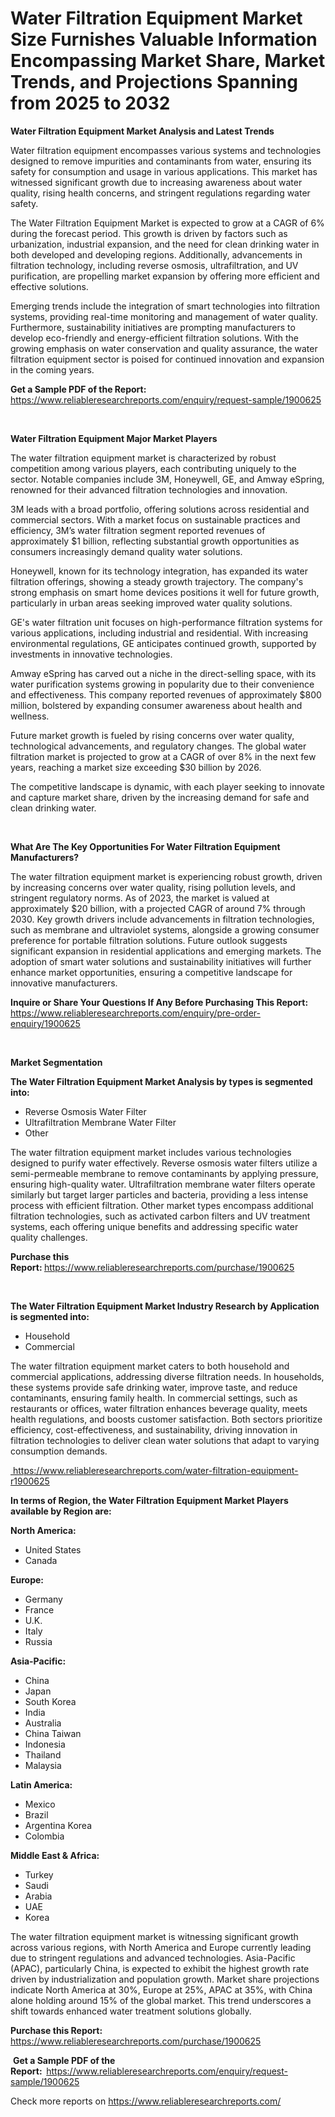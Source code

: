<p><h1>Water Filtration Equipment Market Size Furnishes Valuable Information Encompassing Market Share, Market Trends, and Projections Spanning from 2025 to 2032</h1></p><p><strong>Water Filtration Equipment Market Analysis and Latest Trends</strong></p>
<p><p>Water filtration equipment encompasses various systems and technologies designed to remove impurities and contaminants from water, ensuring its safety for consumption and usage in various applications. This market has witnessed significant growth due to increasing awareness about water quality, rising health concerns, and stringent regulations regarding water safety.</p><p>The Water Filtration Equipment Market is expected to grow at a CAGR of 6% during the forecast period. This growth is driven by factors such as urbanization, industrial expansion, and the need for clean drinking water in both developed and developing regions. Additionally, advancements in filtration technology, including reverse osmosis, ultrafiltration, and UV purification, are propelling market expansion by offering more efficient and effective solutions.</p><p>Emerging trends include the integration of smart technologies into filtration systems, providing real-time monitoring and management of water quality. Furthermore, sustainability initiatives are prompting manufacturers to develop eco-friendly and energy-efficient filtration solutions. With the growing emphasis on water conservation and quality assurance, the water filtration equipment sector is poised for continued innovation and expansion in the coming years.</p></p>
<p><strong>Get a Sample PDF of the Report:&nbsp;</strong> <a href="https://www.reliableresearchreports.com/enquiry/request-sample/1900625?utm_campaign=3265&utm_medium=2&utm_source=Github&utm_content=ia&utm_term=11042025&utm_id=water-filtration-equipment">https://www.reliableresearchreports.com/enquiry/request-sample/1900625</a></p>
<p>&nbsp;</p>
<p><strong>Water Filtration Equipment Major Market Players</strong></p>
<p><p>The water filtration equipment market is characterized by robust competition among various players, each contributing uniquely to the sector. Notable companies include 3M, Honeywell, GE, and Amway eSpring, renowned for their advanced filtration technologies and innovation.</p><p>3M leads with a broad portfolio, offering solutions across residential and commercial sectors. With a market focus on sustainable practices and efficiency, 3M’s water filtration segment reported revenues of approximately $1 billion, reflecting substantial growth opportunities as consumers increasingly demand quality water solutions.</p><p>Honeywell, known for its technology integration, has expanded its water filtration offerings, showing a steady growth trajectory. The company's strong emphasis on smart home devices positions it well for future growth, particularly in urban areas seeking improved water quality solutions.</p><p>GE's water filtration unit focuses on high-performance filtration systems for various applications, including industrial and residential. With increasing environmental regulations, GE anticipates continued growth, supported by investments in innovative technologies.</p><p>Amway eSpring has carved out a niche in the direct-selling space, with its water purification systems growing in popularity due to their convenience and effectiveness. This company reported revenues of approximately $800 million, bolstered by expanding consumer awareness about health and wellness.</p><p>Future market growth is fueled by rising concerns over water quality, technological advancements, and regulatory changes. The global water filtration market is projected to grow at a CAGR of over 8% in the next few years, reaching a market size exceeding $30 billion by 2026.</p><p>The competitive landscape is dynamic, with each player seeking to innovate and capture market share, driven by the increasing demand for safe and clean drinking water.</p></p>
<p>&nbsp;</p>
<p><strong>What Are The Key Opportunities For Water Filtration Equipment Manufacturers?</strong></p>
<p><p>The water filtration equipment market is experiencing robust growth, driven by increasing concerns over water quality, rising pollution levels, and stringent regulatory norms. As of 2023, the market is valued at approximately $20 billion, with a projected CAGR of around 7% through 2030. Key growth drivers include advancements in filtration technologies, such as membrane and ultraviolet systems, alongside a growing consumer preference for portable filtration solutions. Future outlook suggests significant expansion in residential applications and emerging markets. The adoption of smart water solutions and sustainability initiatives will further enhance market opportunities, ensuring a competitive landscape for innovative manufacturers.</p></p>
<p><strong>Inquire or Share Your Questions If Any Before Purchasing This Report:</strong> <a href="https://www.reliableresearchreports.com/enquiry/pre-order-enquiry/1900625?utm_campaign=3265&utm_medium=2&utm_source=Github&utm_content=ia&utm_term=11042025&utm_id=water-filtration-equipment">https://www.reliableresearchreports.com/enquiry/pre-order-enquiry/1900625</a></p>
<p>&nbsp;</p>
<p><strong>Market Segmentation</strong></p>
<p><strong>The Water Filtration Equipment Market Analysis by types is segmented into:</strong></p>
<p><ul><li>Reverse Osmosis Water Filter</li><li>Ultrafiltration Membrane Water Filter</li><li>Other</li></ul></p>
<p><p>The water filtration equipment market includes various technologies designed to purify water effectively. Reverse osmosis water filters utilize a semi-permeable membrane to remove contaminants by applying pressure, ensuring high-quality water. Ultrafiltration membrane water filters operate similarly but target larger particles and bacteria, providing a less intense process with efficient filtration. Other market types encompass additional filtration technologies, such as activated carbon filters and UV treatment systems, each offering unique benefits and addressing specific water quality challenges.</p></p>
<p><strong>Purchase this Report:&nbsp;</strong><a href="https://www.reliableresearchreports.com/purchase/1900625?utm_campaign=3265&utm_medium=2&utm_source=Github&utm_content=ia&utm_term=11042025&utm_id=water-filtration-equipment">https://www.reliableresearchreports.com/purchase/1900625</a></p>
<p>&nbsp;</p>
<p><strong>The Water Filtration Equipment Market Industry Research by Application is segmented into:</strong></p>
<p><ul><li>Household</li><li>Commercial</li></ul></p>
<p><p>The water filtration equipment market caters to both household and commercial applications, addressing diverse filtration needs. In households, these systems provide safe drinking water, improve taste, and reduce contaminants, ensuring family health. In commercial settings, such as restaurants or offices, water filtration enhances beverage quality, meets health regulations, and boosts customer satisfaction. Both sectors prioritize efficiency, cost-effectiveness, and sustainability, driving innovation in filtration technologies to deliver clean water solutions that adapt to varying consumption demands.</p></p>
<p><a href="https://www.reliableresearchreports.com/water-filtration-equipment-r1900625?utm_campaign=3265&utm_medium=2&utm_source=Github&utm_content=ia&utm_term=11042025&utm_id=water-filtration-equipment">&nbsp;https://www.reliableresearchreports.com/water-filtration-equipment-r1900625</a></p>
<p><strong>In terms of Region, the Water Filtration Equipment Market Players available by Region are:</strong></p>
<p>
    <p> <strong> North America: </strong>
        <ul>
            <li>United States</li>
            <li>Canada</li>
        </ul>
        </p> 
    <p> <strong> Europe: </strong>
        <ul>
            <li>Germany</li>
            <li>France</li>
            <li>U.K.</li>
            <li>Italy</li>
            <li>Russia</li>
        </ul>
        </p> 
    <p> <strong> Asia-Pacific: </strong>
        <ul>
            <li>China</li>
            <li>Japan</li>
            <li>South Korea</li>
            <li>India</li>
            <li>Australia</li>
            <li>China Taiwan</li>
            <li>Indonesia</li>
            <li>Thailand</li>
            <li>Malaysia</li>
        </ul>
        </p> 
    <p> <strong> Latin America: </strong>
        <ul>
            <li>Mexico</li>
            <li>Brazil</li>
            <li>Argentina Korea</li>
            <li>Colombia</li>
        </ul>
        </p> 
    <p> <strong> Middle East & Africa: </strong>
        <ul>
            <li>Turkey</li>
            <li>Saudi</li>
            <li>Arabia</li>
            <li>UAE</li>
            <li>Korea</li>
        </ul>
    </p>
    </p>
<p><p>The water filtration equipment market is witnessing significant growth across various regions, with North America and Europe currently leading due to stringent regulations and advanced technologies. Asia-Pacific (APAC), particularly China, is expected to exhibit the highest growth rate driven by industrialization and population growth. Market share projections indicate North America at 30%, Europe at 25%, APAC at 35%, with China alone holding around 15% of the global market. This trend underscores a shift towards enhanced water treatment solutions globally.</p></p>
<p><strong>Purchase this Report: </strong><a href="https://www.reliableresearchreports.com/purchase/1900625?utm_campaign=3265&utm_medium=2&utm_source=Github&utm_content=ia&utm_term=11042025&utm_id=water-filtration-equipment">https://www.reliableresearchreports.com/purchase/1900625</a></p>
<p>&nbsp;<strong>Get a Sample PDF of the Report:&nbsp;&nbsp;</strong><a href="https://www.reliableresearchreports.com/enquiry/request-sample/1900625?utm_campaign=3265&utm_medium=2&utm_source=Github&utm_content=ia&utm_term=11042025&utm_id=water-filtration-equipment">https://www.reliableresearchreports.com/enquiry/request-sample/1900625</a></p>
<p><strong></strong></p>
<p>Check more reports on <a href="https://www.reliableresearchreports.com/?utm_campaign=3265&utm_medium=2&utm_source=Github&utm_content=ia&utm_term=11042025&utm_id=water-filtration-equipment">https://www.reliableresearchreports.com/</a></p>